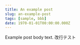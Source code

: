 ```yaml
---
title: An example post
slug: an-example-post
tags: [sample, bbb]
date: 1970-01-01T00:00:00.000Z
---
```


Example post body text.
改行テスト
